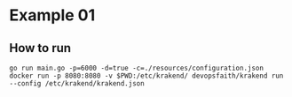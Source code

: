 # Example 01

## How to run

```
go run main.go -p=6000 -d=true -c=./resources/configuration.json
docker run -p 8080:8080 -v $PWD:/etc/krakend/ devopsfaith/krakend run --config /etc/krakend/krakend.json
```

